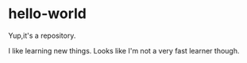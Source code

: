 # hello-world
Yup,it's a repository.


I like learning new things. Looks like I'm not a very fast learner though.
